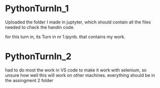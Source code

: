 # PythonTurnIn_1

Uploaded the folder I made in juptyter, which should contain all the files needed to check the handin code.

for this turn in, its Turn in nr 1.ipynb. that contains my work.


# PythonTurnIn_2

had to do most the work in VS code to make it work with selenium, so unsure how well this will work on other machines.
everything should be in the assingment 2 folder
